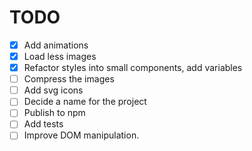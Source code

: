 # TODO

- [x] Add animations
- [x] Load less images
- [x] Refactor styles into small components, add variables
- [ ] Compress the images
- [ ] Add svg icons
- [ ] Decide a name for the project
- [ ] Publish to npm
- [ ] Add tests
- [ ] Improve DOM manipulation.
